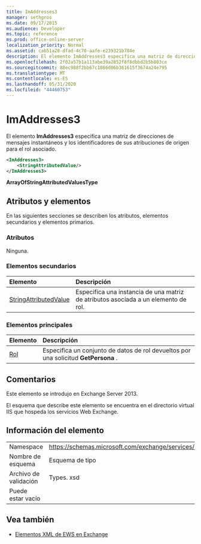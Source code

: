```yaml
---
title: ImAddresses3
manager: sethgros
ms.date: 09/17/2015
ms.audience: Developer
ms.topic: reference
ms.prod: office-online-server
localization_priority: Normal
ms.assetid: cab51a28-dfad-4c70-aafe-e239321b784e
description: El elemento ImAddresses3 especifica una matriz de direcciones de mensajes instantáneos y los identificadores de sus atribuciones de origen para el rol asociado.
ms.openlocfilehash: 2f02a57b1a113abe39a2852f8f8dbbd2b5b803ce
ms.sourcegitcommit: 88ec988f2bb67c1866d06b361615f3674a24e795
ms.translationtype: MT
ms.contentlocale: es-ES
ms.lasthandoff: 05/31/2020
ms.locfileid: "44460753"
---
```

# <a name="imaddresses3"></a>ImAddresses3

El elemento **ImAddresses3** especifica una matriz de direcciones de mensajes instantáneos y los identificadores de sus atribuciones de origen para el rol asociado. 
  
```XML
<ImAddresses3>
    <StringAttributedValue/>
</ImAddresses3>
```

 **ArrayOfStringAttributedValuesType**
## <a name="attributes-and-elements"></a>Atributos y elementos

En las siguientes secciones se describen los atributos, elementos secundarios y elementos primarios.
  
### <a name="attributes"></a>Atributos

Ninguna.
  
### <a name="child-elements"></a>Elementos secundarios

|**Elemento**|**Descripción**|
|:-----|:-----|
|[StringAttributedValue](stringattributedvalue.md) <br/> |Especifica una instancia de una matriz de atributos asociada a un elemento de rol.  <br/> |
   
### <a name="parent-elements"></a>Elementos principales

|**Elemento**|**Descripción**|
|:-----|:-----|
|[Rol](persona.md) <br/> |Especifica un conjunto de datos de rol devueltos por una solicitud **GetPersona** .  <br/> |
   
## <a name="remarks"></a>Comentarios

Este elemento se introdujo en Exchange Server 2013.
  
El esquema que describe este elemento se encuentra en el directorio virtual IIS que hospeda los servicios Web Exchange.
  
## <a name="element-information"></a>Información del elemento

|||
|:-----|:-----|
|Namespace  <br/> |https://schemas.microsoft.com/exchange/services/2006/types  <br/> |
|Nombre de esquema  <br/> |Esquema de tipo  <br/> |
|Archivo de validación  <br/> |Types. xsd  <br/> |
|Puede estar vacío  <br/> ||
   
## <a name="see-also"></a>Vea también



- [Elementos XML de EWS en Exchange](ews-xml-elements-in-exchange.md)

